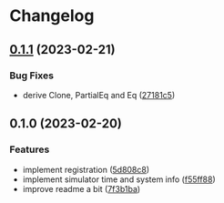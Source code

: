 # Changelog

## [0.1.1](https://github.com/NyCodeGHG/stellwerksim-rs/compare/v0.1.0...v0.1.1) (2023-02-21)


### Bug Fixes

* derive Clone, PartialEq and Eq ([27181c5](https://github.com/NyCodeGHG/stellwerksim-rs/commit/27181c5b092afc68dc66993d5f64692d6dfbc51f))

## 0.1.0 (2023-02-20)


### Features

* implement registration ([5d808c8](https://github.com/NyCodeGHG/stellwerksim-rs/commit/5d808c8a2b2af3bf5fa1ee893ff258c9a5659418))
* implement simulator time and system info ([f55ff88](https://github.com/NyCodeGHG/stellwerksim-rs/commit/f55ff8889845048db5b6cf73ca2a908e32e1a827))
* improve readme a bit ([7f3b1ba](https://github.com/NyCodeGHG/stellwerksim-rs/commit/7f3b1ba4600470595338e4223c7ef1881d1fe2fd))
